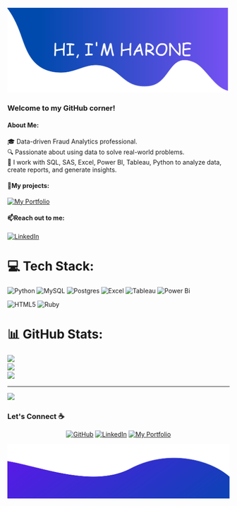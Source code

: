![alt text](./images/top.png)
### Welcome to my GitHub corner! 
#### About Me: 
🎓 Data-driven Fraud Analytics professional.  
🔍 Passionate about using data to solve real-world problems.  
🔧 I work with SQL, SAS, Excel, Power BI, Tableau, Python to analyze data, create reports, and generate insights.  

#### 💼My projects:
[![My Portfolio](https://img.shields.io/badge/My_Portfolio-7D4698.svg?logo=CodeProject&logoColor=white)](https://haronejaaved.github.io) 

 
#### 📫Reach out to me:  
[![LinkedIn](https://img.shields.io/badge/LinkedIn-%230077B5.svg?logo=linkedin&logoColor=white)](https://linkedin.com/in/harone-jaaved) 

# 💻 Tech Stack:
![Python](https://img.shields.io/badge/python-3670A0?style=for-the-badge&logo=python&logoColor=ffdd54) ![MySQL](https://img.shields.io/badge/mysql-4479A1.svg?style=for-the-badge&logo=mysql&logoColor=white) ![Postgres](https://img.shields.io/badge/postgres-%23316192.svg?style=for-the-badge&logo=postgresql&logoColor=white) ![Excel](https://img.shields.io/badge/Excel-%23CC342D.svg?style=for-the-badge&logo=&logoColor=white) ![Tableau](https://img.shields.io/badge/Tableau-%23E34F26.svg?style=for-the-badge&logo=&logoColor=white) ![Power Bi](https://img.shields.io/badge/Power_Bi-%23CC342D.svg?style=for-the-badge&logo=&logoColor=white)

![HTML5](https://img.shields.io/badge/html5-%23E34F26.svg?style=for-the-badge&logo=html5&logoColor=white) 
![Ruby](https://img.shields.io/badge/ruby-%23CC342D.svg?style=for-the-badge&logo=ruby&logoColor=white)  
# 📊 GitHub Stats:
![](https://github-readme-stats.vercel.app/api?username=haronejaaved&theme=dark&hide_border=false&include_all_commits=true&count_private=false)<br/>
![](https://nirzak-streak-stats.vercel.app/?user=haronejaaved&theme=dark&hide_border=false)<br/>
![](https://github-readme-stats.vercel.app/api/top-langs/?username=haronejaaved&theme=dark&hide_border=false&include_all_commits=true&count_private=false&layout=compact)

---
[![](https://visitcount.itsvg.in/api?id=haronejaaved&icon=0&color=0)](https://visitcount.itsvg.in)

### Let's Connect :coffee:
<p align="center">
	<a href="https://github.com/haronejaaved"><img src="https://img.icons8.com/bubbles/54/000000/github.png" alt="GitHub"/></a>
	<a href="https://www.linkedin.com/in/harone-jaaved/"><img src="https://img.icons8.com/bubbles/54/000000/linkedin.png" alt="LinkedIn"/></a>
<a href="https://haronejaaved.github.io/"><img src="https://img.icons8.com/arcade/54/portfolio.png" alt="My Portfolio"/></a>


</p>

![alt text](./images/bottom.png)
